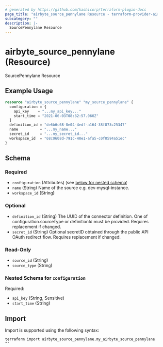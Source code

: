 ```yaml
---
# generated by https://github.com/hashicorp/terraform-plugin-docs
page_title: "airbyte_source_pennylane Resource - terraform-provider-airbyte"
subcategory: ""
description: |-
  SourcePennylane Resource
---
```


# airbyte_source_pennylane (Resource)

SourcePennylane Resource

## Example Usage

```terraform
resource "airbyte_source_pennylane" "my_source_pennylane" {
  configuration = {
    api_key    = "...my_api_key..."
    start_time = "2021-06-03T08:32:57.060Z"
  }
  definition_id = "de6b6c68-8e04-4edf-a164-38f873c25347"
  name          = "...my_name..."
  secret_id     = "...my_secret_id..."
  workspace_id  = "68c0608d-791c-40e1-afa5-c0f0594a51ec"
}
```

<!-- schema generated by tfplugindocs -->
## Schema

### Required

- `configuration` (Attributes) (see [below for nested schema](#nestedatt--configuration))
- `name` (String) Name of the source e.g. dev-mysql-instance.
- `workspace_id` (String)

### Optional

- `definition_id` (String) The UUID of the connector definition. One of configuration.sourceType or definitionId must be provided. Requires replacement if changed.
- `secret_id` (String) Optional secretID obtained through the public API OAuth redirect flow. Requires replacement if changed.

### Read-Only

- `source_id` (String)
- `source_type` (String)

<a id="nestedatt--configuration"></a>
### Nested Schema for `configuration`

Required:

- `api_key` (String, Sensitive)
- `start_time` (String)

## Import

Import is supported using the following syntax:

```shell
terraform import airbyte_source_pennylane.my_airbyte_source_pennylane ""
```
